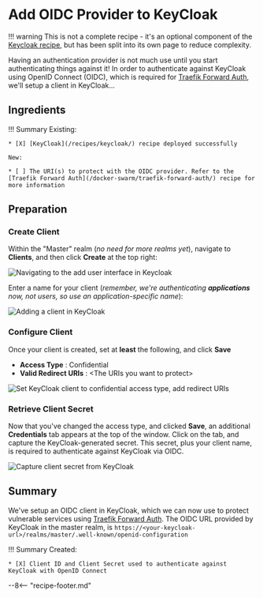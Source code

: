 # Add OIDC Provider to KeyCloak

!!! warning
    This is not a complete recipe - it's an optional component of the [Keycloak recipe](/recipes/keycloak/), but has been split into its own page to reduce complexity.

Having an authentication provider is not much use until you start authenticating things against it! In order to authenticate against KeyCloak using OpenID Connect (OIDC), which is required for [Traefik Forward Auth](/docker-swarm/traefik-forward-auth/), we'll setup a client in KeyCloak...

## Ingredients

!!! Summary
    Existing:

    * [X] [KeyCloak](/recipes/keycloak/) recipe deployed successfully

    New:

    * [ ] The URI(s) to protect with the OIDC provider. Refer to the [Traefik Forward Auth](/docker-swarm/traefik-forward-auth/) recipe for more information  

## Preparation

### Create Client

Within the "Master" realm (*no need for more realms yet*), navigate to **Clients**, and then click **Create** at the top right:

![Navigating to the add user interface in Keycloak](/images/keycloak-add-client-1.png)

Enter a name for your client (*remember, we're authenticating **applications** now, not users, so use an application-specific name*):

![Adding a client in KeyCloak](/images/keycloak-add-client-2.png)

### Configure Client

Once your client is created, set at **least** the following, and click **Save**

* **Access Type** : Confidential
* **Valid Redirect URIs** : <The URIs you want to protect\>

![Set KeyCloak client to confidential access type, add redirect URIs](/images/keycloak-add-client-3.png)

### Retrieve Client Secret

Now that you've changed the access type, and clicked **Save**, an additional **Credentials** tab appears at the top of the window. Click on the tab, and capture the KeyCloak-generated secret. This secret, plus your client name, is required to authenticate against KeyCloak via OIDC.

![Capture client secret from KeyCloak](/images/keycloak-add-client-4.png)

## Summary

We've setup an OIDC client in KeyCloak, which we can now use to protect vulnerable services using [Traefik Forward Auth](/docker-swarm/traefik-forward-auth/). The OIDC URL provided by KeyCloak in the master realm, is `https://<your-keycloak-url>/realms/master/.well-known/openid-configuration`

!!! Summary
    Created:

    * [X] Client ID and Client Secret used to authenticate against KeyCloak with OpenID Connect

--8<-- "recipe-footer.md"
